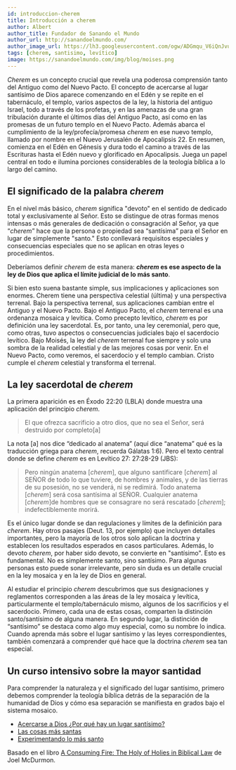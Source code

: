 ```yaml
---
id: introduccion-cherem
title: Introducción a cherem
author: Albert
author_title: Fundador de Sanando el Mundo
author_url: http://sanandoelmundo.com/
author_image_url: https://lh3.googleusercontent.com/ogw/ADGmqu_V6iQnJvuIOUFQJ8ebZQW6vvBd8lk0fipmF92Z
tags: [cherem, santisimo, levítico]
image: https://sanandoelmundo.com/img/blog/moises.png
--- 
```


*Cherem* es un concepto crucial que revela una poderosa comprensión tanto del Antiguo como del Nuevo Pacto. El concepto de acercarse al lugar santísimo de Dios aparece comenzando en el Edén y se repite en el tabernáculo, el templo, varios aspectos de la ley, la historia del antiguo Israel, todo a través de los profetas, y en las amenazas de una gran tribulación durante el últimos días del Antiguo Pacto, así como en las promesas de un futuro templo en el Nuevo Pacto. Además abarca el cumplimiento de la ley/profecía/promesa *cherem* en ese nuevo templo, llamado por nombre en el Nuevo Jerusalén de Apocalipsis 22. En resumen, comienza en el Edén en Génesis y dura todo el camino a través de las Escrituras hasta el Edén nuevo y glorificado en Apocalipsis. Juega un papel central en todo e ilumina porciones considerables de la teología bíblica a lo largo del camino.

<!--truncate-->

## El significado de la palabra *cherem*

En el nivel más básico, *cherem* significa "devoto" en el sentido de dedicado total y exclusivamente al Señor. Esto se distingue de otras formas menos intensas o más generales de dedicación o consagración al Señor, ya que “*cherem*” hace que la persona o propiedad sea “santísima” para el Señor en lugar de simplemente "santo." Esto conllevará requisitos especiales y consecuencias especiales que no se aplican en otras leyes o procedimientos.
 
Deberíamos definir *cherem* de esta manera: ***cherem* es ese aspecto de la ley de Dios que aplica el límite judicial de lo más santo**.

Si bien esto suena bastante simple, sus implicaciones y aplicaciones son enormes. Cherem tiene una perspectiva celestial (última) y una perspectiva terrenal. Bajo la perspectiva terrenal, sus aplicaciones cambian entre el Antiguo y el Nuevo Pacto. Bajo el Antiguo Pacto, el *cherem* terrenal es una ordenanza mosaica y levítica. Como precepto levítico, *cherem* es por definición una ley sacerdotal. Es, por tanto, una ley ceremonial, pero que, como otras, tuvo aspectos o consecuencias judiciales bajo el sacerdocio levítico. Bajo Moisés, la ley del *cherem* terrenal fue siempre y solo una sombra de la realidad celestial y de las mejores cosas por venir. En el Nuevo Pacto, como veremos, el sacerdocio y el templo cambian. Cristo cumple el *cherem* celestial y transforma el terrenal.

## La ley sacerdotal de *cherem*

La primera aparición es en Éxodo 22:20 (LBLA) donde muestra una aplicación del principio *cherem*.

> El que ofrezca sacrificio a otro dios, que no sea el Señor, será destruido por completo[a]

La nota [a] nos dice “dedicado al anatema” (aquí dice “anatema” qué es la traducción griega para *cherem*, recuerda Gálatas 1:6). Pero el texto central donde se define *cherem* es en Levítico 27: 27:28-29 (JBS):

> Pero ningún anatema [*cherem*], que alguno santificare [*cherem*] al SEÑOR de todo lo que tuviere, de hombres y animales, y de las tierras de su posesión, no se venderá, ni se redimirá. Todo anatema [*cherem*] será cosa santísima al SEÑOR. Cualquier anatema [*cherem*]de hombres que se consagrare no será rescatado [*cherem*]; indefectiblemente morirá.

Es el único lugar donde se dan regulaciones y límites de la definición para *cherem*. Hay otros pasajes (Deut. 13, por ejemplo) que incluyen detalles importantes, pero la mayoría de los otros solo aplican la doctrina y establecen los resultados esperados en casos particulares. Además, lo devoto *cherem*, por haber sido devoto, se convierte en "santísimo". Esto es fundamental. No es simplemente santo, sino santísimo. Para algunas personas esto puede sonar irrelevante, pero sin duda es un detalle crucial en la ley mosaica y en la ley de Dios en general.

Al estudiar el principio *cherem* descubrimos que sus designaciones y reglamentos corresponden a las áreas de la ley mosaica y levítica, particularmente el templo/tabernáculo mismo, algunos de los sacrificios y el sacerdocio. Primero, cada una de estas cosas, comparten la distinción santo/santísimo de alguna manera. En segundo lugar, la distinción de “santísimo” se destaca como algo muy especial, como su nombre lo indica. Cuando aprenda más sobre el lugar santísimo y las leyes correspondientes, también comenzará a comprender qué hace que la doctrina *cherem* sea tan especial.

## Un curso intensivo sobre la mayor santidad

Para comprender la naturaleza y el significado del lugar santísimo, primero debemos comprender la teología bíblica detrás de la separación de la humanidad de Dios y cómo esa separación se manifiesta en grados bajo el sistema mosaico.

- [Acercarse a Dios ¿Por qué hay un lugar santísimo?](/blog/introduccion-cherem-por-que-hay-un-lugar-santisimo)
- [Las cosas más santas](/blog/introduccion-cherem-las-cosas-mas-santas)
- [Experimentando lo más santo](/blog/introduccion-cherem-experimentando-lo-mas-santo)


<div class="alert alert--secondary" role="info">
  Basado en el libro <a href="https://www.amazon.com/Consuming-Fire-Holy-Holies-Biblical/dp/1078311242">A Consuming Fire: The Holy of Holies in Biblical Law</a> de Joel McDurmon.
</div> 